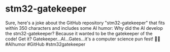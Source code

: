 # stm32-gatekeeper
  Sure, here's a joke about the GitHub repository "stm32-gatekeeper" that fits within 350 characters and includes some AI humor:  Why did the AI develop the stm32-gatekeeper? Because it wanted to be the gatekeeper of the code! Get it? Gatekeeper...AI...Gates...it's a computer science pun fest! 🤖😂 #AIhumor #GitHub #stm32gatekeeper
